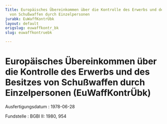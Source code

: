 ```yaml
---
Title: Europäisches Übereinkommen über die Kontrolle des Erwerbs und des Besitzes
  von Schußwaffen durch Einzelpersonen
jurabk: EuWaffKontrÜbk
layout: default
origslug: euwaffkontr_bk
slug: euwaffkontruebk

---
```


# Europäisches Übereinkommen über die Kontrolle des Erwerbs und des Besitzes von Schußwaffen durch Einzelpersonen (EuWaffKontrÜbk)

Ausfertigungsdatum
:   1978-06-28

Fundstelle
:   BGBl II: 1980, 954

